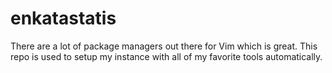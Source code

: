 # enkatastatis
There are a lot of package managers out there for Vim which is great.  This repo is used to setup my
instance with all of my favorite tools automatically.
